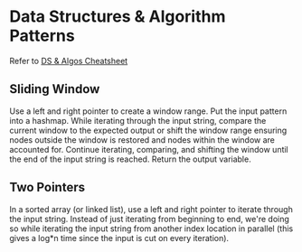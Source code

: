 # Data Structures & Algorithm Patterns

Refer to [DS & Algos Cheatsheet](https://docs.google.com/spreadsheets/d/1oAZmvD-cNbvOkZSEtSJQzqgPKn3k_Zn4uVB3fsTPvHE/edit#gid=0)

## Sliding Window ##
Use a left and right pointer to create a window range. Put the input pattern into a hashmap. While iterating through the input string, compare the current window to the expected output or shift the window range ensuring nodes outside the window is restored and nodes within the window are accounted for. Continue iterating, comparing, and shifting the window until the end of the input string is reached. Return the output variable.

## Two Pointers ##
In a sorted array (or linked list), use a left and right pointer to iterate through the input string. Instead of just iterating from beginning to end, we're doing so while iterating the input string from another index location in parallel (this gives a log*n time since the input is cut on every iteration).